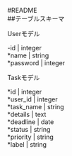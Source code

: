 #README  
##テーブルスキーマ  

Userモデル  

  -id | integer  
  *name | string  
  *password | integer  
    
Taskモデル    

   *id | integer  
   *user_id | integer  
   *task_name | string  
   *details | text  
   *deadline | date  
   *status | string  
   *priority | string  
   *label | string  
